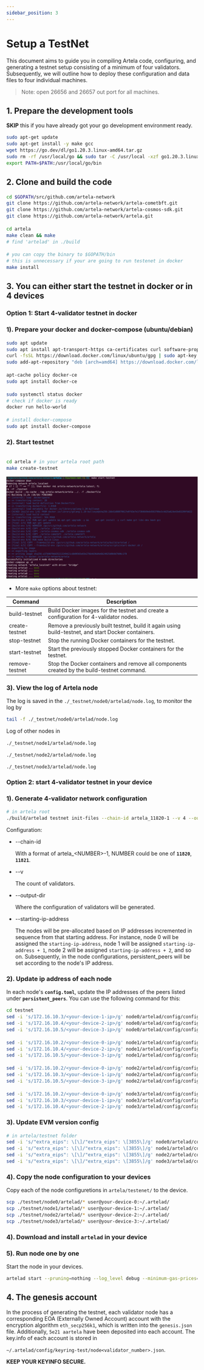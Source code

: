 ```yaml
---
sidebar_position: 3
---
```


# Setup a TestNet

This document aims to guide you in compiling Artela code, configuring, and generating a testnet setup consisting of a minimum of four validators. Subsequently, we will outline how to deploy these configuration and data files to four individual machines.

> Note: open 26656 and 26657 out port for all machines.
>

## 1. Prepare the development tools

**SKIP** this if you have already got your go development environment ready.

```bash
sudo apt-get update
sudo apt-get install -y make gcc
wget https://go.dev/dl/go1.20.3.linux-amd64.tar.gz
sudo rm -rf /usr/local/go && sudo tar -C /usr/local -xzf go1.20.3.linux-amd64.tar.gz
export PATH=$PATH:/usr/local/go/bin
```

## 2. Clone and build the code

```bash
cd $GOPATH/src/github.com/artela-network
git clone https://github.com/artela-network/artela-cometbft.git
git clone https://github.com/artela-network/artela-cosmos-sdk.git
git clone https://github.com/artela-network/artela.git

cd artela
make clean && make
# find 'artelad' in ./build

# you can copy the binary to $GOPATH/bin
# this is unnecessary if your are going to run testenet in docker
make install
```

## 3. You can either start the testnet in docker or in 4 devices

### Option 1: Start 4-validator testnet in docker

### 1). Prepare your docker and docker-compose (ubuntu/debian)

```bash
sudo apt update
sudo apt install apt-transport-https ca-certificates curl software-properties-common
curl -fsSL https://download.docker.com/linux/ubuntu/gpg | sudo apt-key add -
sudo add-apt-repository "deb [arch=amd64] https://download.docker.com/linux/ubuntu focal stable"

apt-cache policy docker-ce
sudo apt install docker-ce

sudo systemctl status docker
# check if docker is ready
docker run hello-world

# install docker-compose
sudo apt install docker-compose
```

### 2). Start testnet

```bash

cd artela # in your artela root path
make create-testnet
```

![output](./img/1.png)

- More `make` options about testnet:

| Command | Description |
| --- | --- |
| build-testnet | Build Docker images for the testnet and create a configuration for 4-validator nodes. |
| create-testnet | Remove a previously built testnet, build it again using build-testnet, and start Docker containers. |
| stop-testnet | Stop the running Docker containers for the testnet. |
| start-testnet | Start the previously stopped Docker containers for the testnet. |
| remove-testnet | Stop the Docker containers and remove all components created by the build-testnet command. |

### 3). View the log of Artela node

The log is saved in the `./_testnet/node0/artelad/node.log`, to monitor the log by

```bash
tail -f ./_testnet/node0/artelad/node.log
```

Log of other nodes in

`./_testnet/node1/artelad/node.log`

`./_testnet/node2/artelad/node.log`

`./_testnet/node3/artelad/node.log`

### Option 2: start 4-validator testnet in your device

### 1). Generate 4-validator network configuration

```bash
# in artela root
./build/artelad testnet init-files --chain-id artela_11820-1 --v 4 --output-dir ./testnet --starting-ip-address 172.16.10.2
```

Configuration:

- --chain-id

  With a format of artela_\<NUMBER\>-1, NUMBER could be one of **`11820`**, **`11821`**.

- --v

  The count of validators.

- --output-dir

  Where the configuration of validators will be generated.

- --starting-ip-address

  The nodes will be pre-allocated based on IP addresses incremented in sequence from that starting address. For instance, node 0 will be assigned the `starting-ip-address`, node 1 will be assigned `starting-ip-address + 1`, node 2 will be assigned `starting-ip-address + 2`, and so on. Subsequently, in the node configurations, persistent_peers will be set according to the node's IP address.


### 2). Update ip address of each node

In each node's **`config.toml`**, update the IP addresses of the peers listed under **`persistent_peers`**. You can use the following command for this:

```bash
cd testnet
sed -i 's/172.16.10.3/<your-device-1-ip>/g' node0/artelad/config/config.toml
sed -i 's/172.16.10.4/<your-device-2-ip>/g' node0/artelad/config/config.toml
sed -i 's/172.16.10.5/<your-device-3-ip>/g' node0/artelad/config/config.toml

sed -i 's/172.16.10.2/<your-device-0-ip>/g' node1/artelad/config/config.toml
sed -i 's/172.16.10.4/<your-device-2-ip>/g' node1/artelad/config/config.toml
sed -i 's/172.16.10.5/<your-device-3-ip>/g' node1/artelad/config/config.toml

sed -i 's/172.16.10.2/<your-device-0-ip>/g' node2/artelad/config/config.toml
sed -i 's/172.16.10.3/<your-device-1-ip>/g' node2/artelad/config/config.toml
sed -i 's/172.16.10.5/<your-device-3-ip>/g' node2/artelad/config/config.toml

sed -i 's/172.16.10.2/<your-device-0-ip>/g' node3/artelad/config/config.toml
sed -i 's/172.16.10.3/<your-device-1-ip>/g' node3/artelad/config/config.toml
sed -i 's/172.16.10.4/<your-device-2-ip>/g' node3/artelad/config/config.toml
```

### 3). Update EVM version config

```bash
# in artela/testnet folder
sed -i 's/"extra_eips": \[\]/"extra_eips": \[3855\]/g' node0/artelad/config/genesis.json
sed -i 's/"extra_eips": \[\]/"extra_eips": \[3855\]/g' node1/artelad/config/genesis.json
sed -i 's/"extra_eips": \[\]/"extra_eips": \[3855\]/g' node2/artelad/config/genesis.json
sed -i 's/"extra_eips": \[\]/"extra_eips": \[3855\]/g' node3/artelad/config/genesis.json
```

### 4). Copy the node configuration to your devices

Copy each of the node configuretions in `artela/testenet/` to the device.

```bash
scp ./testnet/node0/artelad/* user@your-device-0:~/.artelad/
scp ./testnet/node1/artelad/* user@your-device-1:~/.artelad/
scp ./testnet/node2/artelad/* user@your-device-2:~/.artelad/
scp ./testnet/node3/artelad/* user@your-device-3:~/.artelad/
```

### 4). Download and install `artelad` in your device

### 5). Run node one by one

Start the node in your devices.

```bash
artelad start --pruning=nothing --log_level debug --minimum-gas-prices=0.0001aartela --api.enable --json-rpc.api eth,txpool,personal,net,debug,web3,miner --api.enable
```

## 4. The genesis account

In the process of generating the testnet, each validator node has a corresponding EOA (Externally Owned Account) account with the encryption algorithm `eth_secp256k1`, which is written into the `genesis.json` file. Additionally, `5e21 aartela` have been deposited into each account. The key.info of each account is stored in

`~/.artelad/config/keyring-test/node<validator_number>.json`.

**KEEP YOUR KEYINFO SECURE.**
